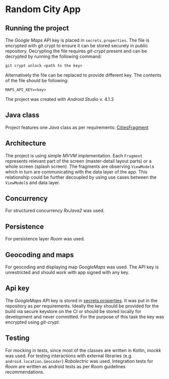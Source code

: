 # Random City App

## Running the project
The *Google Maps* API key is placed in `secrets.properties`. The file is encrypted with git crypt to ensure it can be stored securely in public repository. 
Decrypting the file requires *git-crypt* present and can be decrypted by running the following command: 
```
git crypt unlock <path to the key>
```
Alternatively the file can be replaced to provide different key. The contents of the file should be following:
```
MAPS_API_KEY=<key>
```

The project was created with *Android Studio* v. 4.1.3

## Java class
Project features one *Java* class as per requirements: [CitiesFragment](app/src/main/java/io/github/staakk/randomcity/ui/city/CitiesFragment.java)

## Architecture
The project is using simple *MVVM* implementation. Each `Fragment` represents relevant part of the screen (master-detail layout parts) or a whole screen (splash screen). The fragments are observing `ViewModel`s which in turn are communicating with the data layer of the app. This relationship could be further decoupled by using use cases between the `ViewModel`s and data layer.

## Concurrency
For structured concurrency *RxJava2* was used.

## Persistence
For persistence layer *Room* was used.

## Geocoding and maps
For geocoding and displaying map *GoogleMaps* was used. The API key is unrestricted and should work with app signed with any key.

## Api key
The *GoogleMaps* API key is stored in [secrets.properties](secrets.properties). It was put in the repository as per requirements. Ideally the key should be provided for the build via secure keystore on the CI or should be stored locally for development and never committed. For the purpose of this task the key was encrypted using *git-crypt*.

## Testing
For mocking in tests, since most of the classes are written in Kotlin, *mockk* was used.
For testing interactions with external libraries (e.g. `android.location.Geocoder`) *Robolectric* was used.
Integration tests for *Room* are written as android tests as per *Room* guidelines recommendations.


